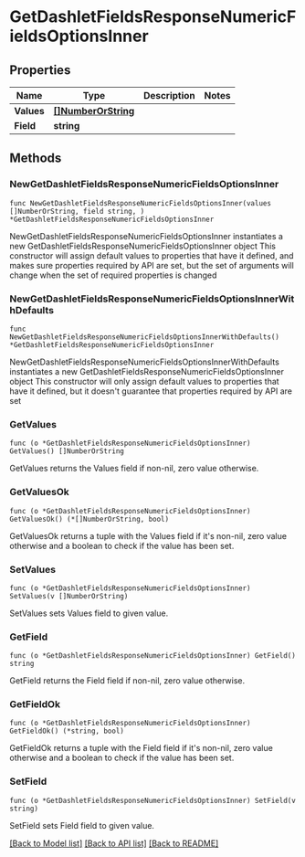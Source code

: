 # GetDashletFieldsResponseNumericFieldsOptionsInner

## Properties

Name | Type | Description | Notes
------------ | ------------- | ------------- | -------------
**Values** | [**[]NumberOrString**](NumberOrString.md) |  | 
**Field** | **string** |  | 

## Methods

### NewGetDashletFieldsResponseNumericFieldsOptionsInner

`func NewGetDashletFieldsResponseNumericFieldsOptionsInner(values []NumberOrString, field string, ) *GetDashletFieldsResponseNumericFieldsOptionsInner`

NewGetDashletFieldsResponseNumericFieldsOptionsInner instantiates a new GetDashletFieldsResponseNumericFieldsOptionsInner object
This constructor will assign default values to properties that have it defined,
and makes sure properties required by API are set, but the set of arguments
will change when the set of required properties is changed

### NewGetDashletFieldsResponseNumericFieldsOptionsInnerWithDefaults

`func NewGetDashletFieldsResponseNumericFieldsOptionsInnerWithDefaults() *GetDashletFieldsResponseNumericFieldsOptionsInner`

NewGetDashletFieldsResponseNumericFieldsOptionsInnerWithDefaults instantiates a new GetDashletFieldsResponseNumericFieldsOptionsInner object
This constructor will only assign default values to properties that have it defined,
but it doesn't guarantee that properties required by API are set

### GetValues

`func (o *GetDashletFieldsResponseNumericFieldsOptionsInner) GetValues() []NumberOrString`

GetValues returns the Values field if non-nil, zero value otherwise.

### GetValuesOk

`func (o *GetDashletFieldsResponseNumericFieldsOptionsInner) GetValuesOk() (*[]NumberOrString, bool)`

GetValuesOk returns a tuple with the Values field if it's non-nil, zero value otherwise
and a boolean to check if the value has been set.

### SetValues

`func (o *GetDashletFieldsResponseNumericFieldsOptionsInner) SetValues(v []NumberOrString)`

SetValues sets Values field to given value.


### GetField

`func (o *GetDashletFieldsResponseNumericFieldsOptionsInner) GetField() string`

GetField returns the Field field if non-nil, zero value otherwise.

### GetFieldOk

`func (o *GetDashletFieldsResponseNumericFieldsOptionsInner) GetFieldOk() (*string, bool)`

GetFieldOk returns a tuple with the Field field if it's non-nil, zero value otherwise
and a boolean to check if the value has been set.

### SetField

`func (o *GetDashletFieldsResponseNumericFieldsOptionsInner) SetField(v string)`

SetField sets Field field to given value.



[[Back to Model list]](../README.md#documentation-for-models) [[Back to API list]](../README.md#documentation-for-api-endpoints) [[Back to README]](../README.md)



